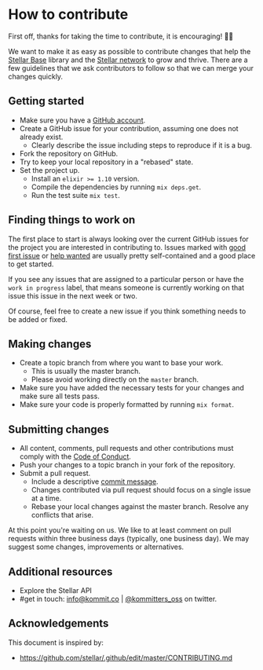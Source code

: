# How to contribute

First off, thanks for taking the time to contribute, it is encouraging! 🎉🙌

We want to make it as easy as possible to contribute changes that help the [Stellar Base](https://github.com/kommitters/stellar_base) library and the [Stellar network](https://www.stellar.org/) to grow and thrive. There are a few guidelines that we ask contributors to follow so that we can merge your changes quickly.

## Getting started

* Make sure you have a [GitHub account](https://github.com/signup/free).
* Create a GitHub issue for your contribution, assuming one does not already exist.
  * Clearly describe the issue including steps to reproduce if it is a bug.
* Fork the repository on GitHub.
* Try to keep your local repository in a "rebased" state.
* Set the project up.
  * Install an `elixir >= 1.10` version.
  * Compile the dependencies by running `mix deps.get`.
  * Run the test suite `mix test`.

## Finding things to work on

The first place to start is always looking over the current GitHub issues for the project you are
interested in contributing to. Issues marked with [good first issue][good-first-issue] or [help wanted][help-wanted] are usually pretty self-contained and a good place to get started.

If you see any issues that are assigned to a particular person or have the `work in progress` label, that means
someone is currently working on that issue this issue in the next week or two.

Of course, feel free to create a new issue if you think something needs to be added or fixed.

## Making changes

* Create a topic branch from where you want to base your work.
  * This is usually the master branch.
  * Please avoid working directly on the `master` branch.
* Make sure you have added the necessary tests for your changes and make sure all tests pass.
* Make sure your code is properly formatted by running `mix format`.

## Submitting changes

* All content, comments, pull requests and other contributions must comply with the
  [Code of Conduct][coc].
* Push your changes to a topic branch in your fork of the repository.
* Submit a pull request.
  * Include a descriptive [commit message][commit-msg].
  * Changes contributed via pull request should focus on a single issue at a time.
  * Rebase your local changes against the master branch. Resolve any conflicts that arise.

At this point you're waiting on us. We like to at least comment on pull requests within three
business days (typically, one business day). We may suggest some changes, improvements or
alternatives.

## Additional resources

* Explore the Stellar API
* #get in touch: info@kommit.co | [@kommitters_oss](https://twitter.com/kommitters_oss) on twitter.

## Acknowledgements

This document is inspired by:
* https://github.com/stellar/.github/edit/master/CONTRIBUTING.md

[coc]: https://github.com/kommitters/stellar_base/blob/master/CODE_OF_CONDUCT.md
[commit-msg]: https://github.com/erlang/otp/wiki/Writing-good-commit-messages
[good-first-issue]: https://github.com/kommitters/stellar_base/labels/%F0%9F%91%8B%20%20Good%20first%20issue
[help-wanted]: https://github.com/kommitters/stellar_base/labels/%3Asos%3A%20Help%20wanted
